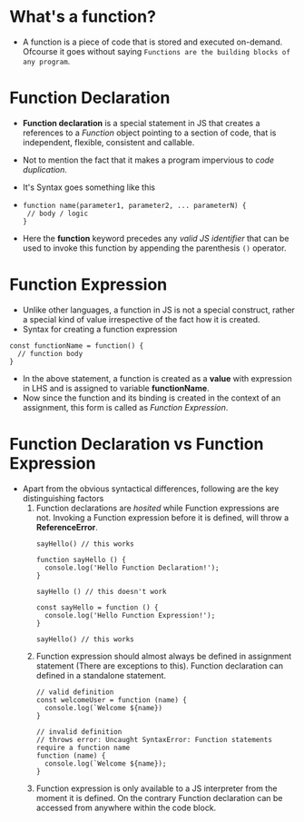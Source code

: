 # What's a function?
- A function is a piece of code that is stored and executed on-demand. Ofcourse it goes without saying `Functions are the building blocks of any program`.

# Function Declaration
- **Function declaration** is a special statement in JS that creates a references to a *Function* object pointing to a section of code, that is independent, flexible, consistent and callable.
- Not to mention the fact that it makes a program impervious to *code duplication*.
- It's Syntax goes something like this
- ```
  function name(parameter1, parameter2, ... parameterN) {
   // body / logic
  }
  ```

- Here the **function** keyword precedes any *valid JS identifier* that can be used to invoke this function by appending the parenthesis `()` operator.

# Function Expression
- Unlike other languages, a function in JS is not a special construct, rather a special kind of value irrespective of the fact how it is created.
- Syntax for creating a function expression
```
const functionName = function() {
  // function body
}
```
- In the above statement, a function is created as a **value** with expression in LHS and is assigned to variable **functionName**.
- Now since the function and its binding is created in the context of an assignment, this form is called as *_Function Expression_*.

# Function Declaration vs Function Expression
- Apart from the obvious syntactical differences, following are the key distinguishing factors
  1. Function declarations are *hosited* while Function expressions are not. Invoking a Function expression before it is defined, will throw a **ReferenceError**.
     ```
     sayHello() // this works
     
     function sayHello () {
       console.log('Hello Function Declaration!');
     }
     ```
     ```
     sayHello () // this doesn't work
     
     const sayHello = function () {
       console.log('Hello Function Expression!');
     }

     sayHello() // this works
     ```
  3. Function expression should almost always be defined in assignment statement (There are exceptions to this). Function declaration can defined in a standalone statement.
     ```
     // valid definition
     const welcomeUser = function (name) {
       console.log(`Welcome ${name})
     }

     // invalid definition
     // throws error: Uncaught SyntaxError: Function statements require a function name
     function (name) {
       console.log(`Welcome ${name});
     }
     ```
  5. Function expression is only available to a JS interpreter from the moment it is defined. On the contrary Function declaration can be accessed from anywhere within the code block.
